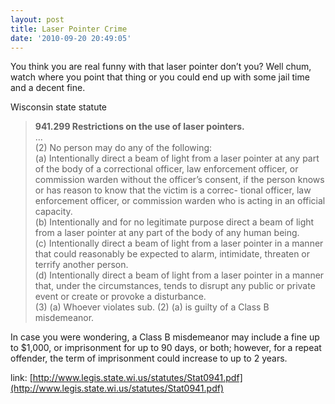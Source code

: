 ```yaml
---
layout: post
title: Laser Pointer Crime
date: '2010-09-20 20:49:05'
---
```


You think you are real funny with that laser pointer don’t you? Well chum, watch where you point that thing or you could end up with some jail time and a decent fine.

Wisconsin state statute

> **941.299 Restrictions on the use of laser pointers.**  
> …  
> (2) No person may do any of the following:  
> (a) Intentionally direct a beam of light from a laser pointer at any part of the body of a correctional officer, law enforcement officer, or commission warden without the officer’s consent, if the person knows or has reason to know that the victim is a correc- tional officer, law enforcement officer, or commission warden who is acting in an official capacity.  
> (b) Intentionally and for no legitimate purpose direct a beam of light from a laser pointer at any part of the body of any human being.  
> (c) Intentionally direct a beam of light from a laser pointer in a manner that could reasonably be expected to alarm, intimidate, threaten or terrify another person.  
> (d) Intentionally direct a beam of light from a laser pointer in a manner that, under the circumstances, tends to disrupt any public or private event or create or provoke a disturbance.  
> (3) (a) Whoever violates sub. (2) (a) is guilty of a Class B misdemeanor.

In case you were wondering, a Class B misdemeanor may include a fine up to $1,000, or imprisonment for up to 90 days, or both; however, for a repeat offender, the term of imprisonment could increase to up to 2 years.

link: [http://www.legis.state.wi.us/statutes/Stat0941.pdf](http://www.legis.state.wi.us/statutes/Stat0941.pdf)

<!--kg-card-end: markdown-->